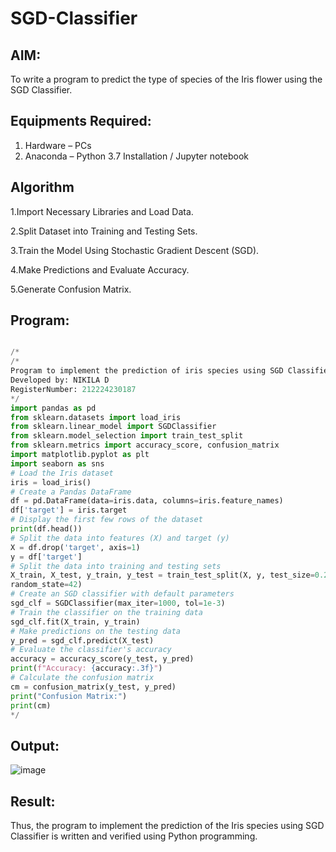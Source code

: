 # SGD-Classifier
## AIM:
To write a program to predict the type of species of the Iris flower using the SGD Classifier.

## Equipments Required:
1. Hardware – PCs
2. Anaconda – Python 3.7 Installation / Jupyter notebook

## Algorithm
1.Import Necessary Libraries and Load Data.

2.Split Dataset into Training and Testing Sets.

3.Train the Model Using Stochastic Gradient Descent (SGD).

4.Make Predictions and Evaluate Accuracy.

5.Generate Confusion Matrix. 


## Program:
```python

/*
/*
Program to implement the prediction of iris species using SGD Classifier.
Developed by: NIKILA D
RegisterNumber: 212224230187
*/
import pandas as pd
from sklearn.datasets import load_iris
from sklearn.linear_model import SGDClassifier
from sklearn.model_selection import train_test_split
from sklearn.metrics import accuracy_score, confusion_matrix
import matplotlib.pyplot as plt
import seaborn as sns
# Load the Iris dataset
iris = load_iris()
# Create a Pandas DataFrame
df = pd.DataFrame(data=iris.data, columns=iris.feature_names)
df['target'] = iris.target
# Display the first few rows of the dataset
print(df.head())
# Split the data into features (X) and target (y)
X = df.drop('target', axis=1)
y = df['target']
# Split the data into training and testing sets
X_train, X_test, y_train, y_test = train_test_split(X, y, test_size=0.2, 
random_state=42)
# Create an SGD classifier with default parameters
sgd_clf = SGDClassifier(max_iter=1000, tol=1e-3)
# Train the classifier on the training data
sgd_clf.fit(X_train, y_train)
# Make predictions on the testing data
y_pred = sgd_clf.predict(X_test)
# Evaluate the classifier's accuracy
accuracy = accuracy_score(y_test, y_pred)
print(f"Accuracy: {accuracy:.3f}")
# Calculate the confusion matrix
cm = confusion_matrix(y_test, y_pred)
print("Confusion Matrix:")
print(cm)  
*/
```

## Output:
![image](https://github.com/user-attachments/assets/aa040428-022b-4c78-a2ba-f7c521f7961d)



## Result:
Thus, the program to implement the prediction of the Iris species using SGD Classifier is written and verified using Python programming.
